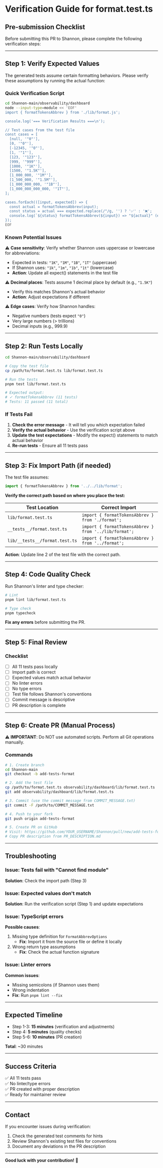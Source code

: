 # Verification Guide for format.test.ts

## Pre-submission Checklist

Before submitting this PR to Shannon, please complete the following verification steps:

---

## Step 1: Verify Expected Values

The generated tests assume certain formatting behaviors. Please verify these assumptions by running the actual function:

### Quick Verification Script

```bash
cd Shannon-main/observability/dashboard
node --input-type=module << 'EOF'
import { formatTokensAbbrev } from './lib/format.js';

console.log('=== Verification Results ===\n');

// Test cases from the test file
const cases = [
  [null, '"0"'],
  [0, '"0"'],
  [-12345, '"0"'],
  [1, '"1"'],
  [123, '"123"'],
  [999, '"999"'],
  [1000, '"1K"'],
  [1500, '"1.5K"'],
  [1_000_000, '"1M"'],
  [1_500_000, '"1.5M"'],
  [1_000_000_000, '"1B"'],
  [1_000_000_000_000, '"1T"'],
];

cases.forEach(([input, expected]) => {
  const actual = formatTokensAbbrev(input);
  const status = actual === expected.replace(/"/g, '') ? '✅' : '❌';
  console.log(`${status} formatTokensAbbrev(${input}) => "${actual}" (expected: ${expected})`);
});
EOF
```

### Known Potential Issues

⚠️ **Case sensitivity**: Verify whether Shannon uses uppercase or lowercase for abbreviations:
- Expected in tests: `"1K"`, `"1M"`, `"1B"`, `"1T"` (uppercase)
- If Shannon uses: `"1k"`, `"1m"`, `"1b"`, `"1t"` (lowercase)
- **Action**: Update all expect() statements in the test file

⚠️ **Decimal places**: Tests assume 1 decimal place by default (e.g., `"1.5K"`)
- Verify this matches Shannon's actual behavior
- **Action**: Adjust expectations if different

⚠️ **Edge cases**: Verify how Shannon handles:
- Negative numbers (tests expect `"0"`)
- Very large numbers (> trillions)
- Decimal inputs (e.g., 999.9)

---

## Step 2: Run Tests Locally

```bash
cd Shannon-main/observability/dashboard

# Copy the test file
cp /path/to/format.test.ts lib/format.test.ts

# Run the tests
pnpm test lib/format.test.ts

# Expected output:
# ✓ formatTokensAbbrev (11 tests) 
# Tests: 11 passed (11 total)
```

### If Tests Fail

1. **Check the error message** - It will tell you which expectation failed
2. **Verify the actual behavior** - Use the verification script above
3. **Update the test expectations** - Modify the expect() statements to match actual behavior
4. **Re-run tests** - Ensure all 11 tests pass

---

## Step 3: Fix Import Path (if needed)

The test file assumes:
```typescript
import { formatTokensAbbrev } from '../../lib/format';
```

**Verify the correct path based on where you place the test:**

| Test Location | Correct Import |
|---------------|----------------|
| `lib/format.test.ts` | `import { formatTokensAbbrev } from './format';` |
| `__tests__/format.test.ts` | `import { formatTokensAbbrev } from '../lib/format';` |
| `lib/__tests__/format.test.ts` | `import { formatTokensAbbrev } from '../format';` |

**Action**: Update line 2 of the test file with the correct path.

---

## Step 4: Code Quality Check

Run Shannon's linter and type checker:

```bash
# Lint
pnpm lint lib/format.test.ts

# Type check
pnpm typecheck
```

**Fix any errors** before submitting the PR.

---

## Step 5: Final Review

### Checklist

- [ ] All 11 tests pass locally
- [ ] Import path is correct
- [ ] Expected values match actual behavior
- [ ] No linter errors
- [ ] No type errors
- [ ] Test file follows Shannon's conventions
- [ ] Commit message is descriptive
- [ ] PR description is complete

---

## Step 6: Create PR (Manual Process)

⚠️ **IMPORTANT**: Do NOT use automated scripts. Perform all Git operations manually.

### Commands

```bash
# 1. Create branch
cd Shannon-main
git checkout -b add-tests-format

# 2. Add the test file
cp /path/to/format.test.ts observability/dashboard/lib/format.test.ts
git add observability/dashboard/lib/format.test.ts

# 3. Commit (use the commit message from COMMIT_MESSAGE.txt)
git commit -F /path/to/COMMIT_MESSAGE.txt

# 4. Push to your fork
git push origin add-tests-format

# 5. Create PR on GitHub
# Visit: https://github.com/YOUR_USERNAME/Shannon/pull/new/add-tests-format
# Copy PR description from PR_DESCRIPTION.md
```

---

## Troubleshooting

### Issue: Tests fail with "Cannot find module"

**Solution**: Check the import path (Step 3)

### Issue: Expected values don't match

**Solution**: Run the verification script (Step 1) and update expectations

### Issue: TypeScript errors

**Possible causes**:
1. Missing type definition for `FormatAbbrevOptions`
   - **Fix**: Import it from the source file or define it locally
2. Wrong return type assumptions
   - **Fix**: Check the actual function signature

### Issue: Linter errors

**Common issues**:
- Missing semicolons (if Shannon uses them)
- Wrong indentation
- **Fix**: Run `pnpm lint --fix`

---

## Expected Timeline

- Step 1-3: **15 minutes** (verification and adjustments)
- Step 4: **5 minutes** (quality checks)
- Step 5-6: **10 minutes** (PR creation)

**Total**: ~30 minutes

---

## Success Criteria

✅ All 11 tests pass  
✅ No linter/type errors  
✅ PR created with proper description  
✅ Ready for maintainer review

---

## Contact

If you encounter issues during verification:
1. Check the generated test comments for hints
2. Review Shannon's existing test files for conventions
3. Document any deviations in the PR description

---

**Good luck with your contribution!** 🎉





